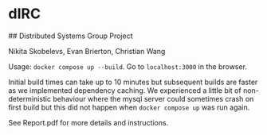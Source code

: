 # dIRC

## Distributed Systems Group Project

Nikita Skobelevs, Evan Brierton, Christian Wang

Usage: `docker compose up --build`. Go to `localhost:3000` in the browser.

Initial build times can take up to 10 minutes but subsequent builds are faster as we implemented dependency caching. We experienced a little bit of non-deterministic behaviour where the mysql server could sometimes crash on first build but this did not happen when `docker compose up` was run again.

See Report.pdf for more details and instructions.